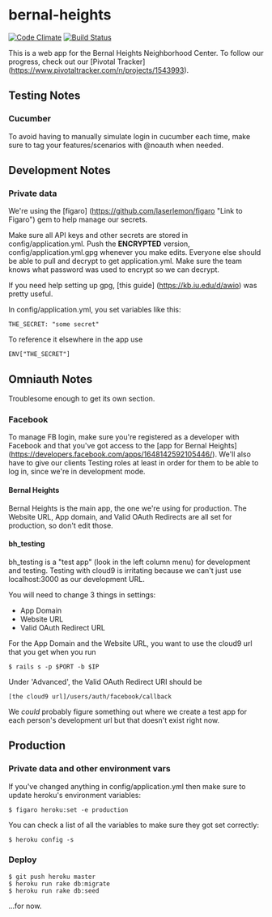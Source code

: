 # bernal-heights

[![Code Climate](https://codeclimate.com/github/candychang/bernal-heights/badges/gpa.svg)](https://codeclimate.com/github/candychang/bernal-heights)
[![Build Status](https://travis-ci.org/candychang/bernal-heights.svg?branch=master)](https://travis-ci.org/candychang/bernal-heights)

This is a web app for the Bernal Heights Neighborhood Center. To follow our progress, check out our [Pivotal Tracker] (https://www.pivotaltracker.com/n/projects/1543993).

## Testing Notes

### Cucumber

To avoid having to manually simulate login in cucumber each time, make sure to tag your features/scenarios with @noauth when needed.

## Development Notes

### Private data

We're using the [figaro] (https://github.com/laserlemon/figaro "Link to Figaro") gem to help manage our secrets.

Make sure all API keys and other secrets are stored in config/application.yml.
Push the **ENCRYPTED** version, config/application.yml.gpg whenever you make edits. Everyone else should be able to pull and decrypt to get application.yml.
Make sure the team knows what password was used to encrypt so we can decrypt.

If you need help setting up gpg, [this guide] (https://kb.iu.edu/d/awio) was pretty useful.

In config/application.yml, you set variables like this:

    THE_SECRET: "some secret"
    
To reference it elsewhere in the app use 

    ENV["THE_SECRET"]
    
## Omniauth Notes
Troublesome enough to get its own section.

### Facebook
To manage FB login, make sure you're registered as a developer with Facebook and that you've got access to the [app for Bernal Heights] (https://developers.facebook.com/apps/1648142592105446/).
We'll also have to give our clients Testing roles at least in order for them to be able to log in, since we're in development mode.

#### Bernal Heights
Bernal Heights is the main app, the one we're using for production. The Website URL, App domain, and Valid OAuth Redirects are all set for production, so don't edit those.

#### bh_testing
bh_testing is a "test app" (look in the left column menu) for development and testing. Testing with cloud9 is irritating because we can't just use localhost:3000 as our development URL.

You will need to change 3 things in settings:
* App Domain
* Website URL
* Valid OAuth Redirect URL

For the App Domain and the Website URL, you want to use the cloud9 url that you get when you run

    $ rails s -p $PORT -b $IP
    
Under 'Advanced', the Valid OAuth Redirect URI should be

    [the cloud9 url]/users/auth/facebook/callback

We _could_ probably figure something out where we create a test app for each person's development url but that doesn't exist right now.

## Production

### Private data and other environment vars
If you've changed anything in config/application.yml then make sure to update heroku's environment variables:

    $ figaro heroku:set -e production

You can check a list of all the variables to make sure they got set correctly:

    $ heroku config -s

### Deploy

    $ git push heroku master
    $ heroku run rake db:migrate
    $ heroku run rake db:seed

...for now.



